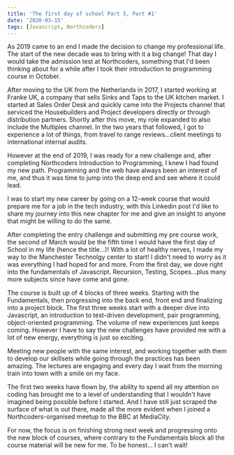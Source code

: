 ```yaml
---
title: 'The first day of school Part 5, Part #1'
date: '2020-03-15'
tags: [Javascript, Northcoders]
---
```


As 2019 came to an end I made the decision to change my professional life. The start of the new decade was to bring with it a big change! That day I would take the admission test at Northcoders, something that I'd been thinking about for a while after I took their introduction to programming course in October.

After moving to the UK from the Netherlands in 2017, I started working at Franke UK, a company that sells Sinks and Taps to the UK kitchen market. I started at Sales Order Desk and quickly came into the Projects channel that serviced the Housebuilders and Project developers directly or through distribution partners. Shortly after this move, my role expanded to also include the Multiples channel. In the two years that followed, I got to experience a lot of things, from travel to range reviews...client meetings to international internal audits. 

However at the end of 2019, I was ready for a new challenge and, after completing Northcoders Introduction to Programming, I knew I had found my new path. Programming and the web have always been an interest of me, and thus it was time to jump into the deep end and see where it could lead. 

I was to start my new career by going on a 12-week course that would prepare me for a job in the tech industry, with this Linkedin post I'd like to share my journey into this new chapter for me and give an insight to anyone that might be willing to do the same.

After completing the entry challenge and submitting my pre course work, the second of March would be the fifth time I would have the first day of School in my life (hence the title...)! With a lot of healthy nerves, I made my way to the Manchester Technolgy center to start! I didn't need to worry as it was everything I had hoped for and more. From the first day, we dove right into the fundamentals of Javascript. Recursion, Testing, Scopes...plus many more subjects since have come and gone. 

The course is built up of 4 blocks of three weeks. Starting with the Fundamentals, then progressing into the back end, front end and finalizing into a project block. The first three weeks start with a deeper dive into Javascript, an introduction to test-driven development, pair programming, object-oriented programming. The volume of new experiences just keeps coming. However I have to say the new challenges have provided me with a lot of new energy, everything is just so exciting. 

Meeting new people with the same interest, and working together with them to develop our skillsets while going through the practices has been amazing. The lectures are engaging and every day I wait from the morning train into town with a smile on my face. 

The first two weeks have flown by, the ability to spend all my attention on coding has brought me to a level of understanding that I wouldn't have imagined being possible before I started. And I have still just scraped the surface of what is out there, made all the more evident when I joined a Northcoders-organised meetup to the BBC at MediaCity. 

For now, the focus is on finishing strong next week and progressing onto the new block of courses, where contrary to the Fundamentals block all the course material will be new for me. To be honest... I can't wait!